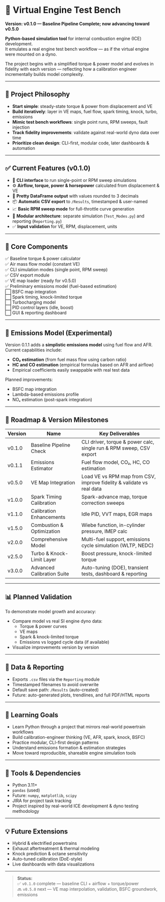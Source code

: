 # 🧪 Virtual Engine Test Bench
**Version: v0.1.0 — Baseline Pipeline Complete; now advancing toward v0.5.0**

**Python-based simulation tool** for internal combustion engine (ICE) development.  
It emulates a real engine test bench workflow — as if the virtual engine were mounted on a dyno.

The project begins with a simplified torque & power model and evolves in fidelity with each version — reflecting how a calibration engineer incrementally builds model complexity.

---

## 🎯 Project Philosophy
- **Start simple**: steady-state torque & power from displacement and VE
- **Build iteratively**: layer in VE maps, fuel flow, spark timing, knock, turbo, emissions
- **Mimic test bench workflows**: single point runs, RPM sweeps, fault injection
- **Track fidelity improvements**: validate against real-world dyno data over time
- **Prioritize clean design**: CLI-first, modular code, later dashboards & automation

---

## ✅ Current Features (v0.1.0)
- 🔧 **CLI interface** to run single-point or RPM sweep simulations
- ⚙️ **Airflow, torque, power & horsepower** calculated from displacement & VE
- 📄 **Pretty DataFrame output** with values rounded to 3 decimals
- 📦 **Automatic CSV export** to `/Results`, timestamped & user-named
- 📈 **Basic RPM sweep mode** for full-throttle curve generation
- 🧱 **Modular architecture**: separate simulation (`Test_Modes.py`) and reporting (`Reporting.py`)
- ✅ **Input validation** for VE, RPM, displacement, units

---

## 🧱 Core Components
✅ Baseline torque & power calculator  
✅ Air mass flow model (constant VE)  
✅ CLI simulation modes (single point, RPM sweep)  
✅ CSV export module  
✅ VE map loader (ready for v0.5.0)  
✅ Preliminary emissions model (fuel-based estimation)  
⬜ BSFC map integration  
⬜ Spark timing, knock-limited torque  
⬜ Turbocharging model  
⬜ PID control layers (idle, boost)  
⬜ GUI & reporting dashboard

---

## 🧪 Emissions Model (Experimental)
Version 0.1.1 adds a **simplistic emissions model** using fuel flow and AFR.  
Current capabilities include:
- **CO₂ estimation** (from fuel mass flow using carbon ratio)
- **HC and CO estimation** (empirical formulas based on AFR and airflow)
- Empirical coefficients easily swappable with real test data

Planned improvements:
- BSFC map integration
- Lambda-based emissions profile
- NOₓ estimation (post-spark integration)

---

## 🚦 Roadmap & Version Milestones

| Version | Name                          | Key Deliverables |
|--------|-------------------------------|------------------|
| v0.1.0 | Baseline Pipeline Check       | CLI driver, torque & power calc, single run & RPM sweep, CSV export |
| v0.1.1 | Emissions Estimator           | Fuel flow model, CO₂, HC, CO estimation |
| v0.5.0 | VE Map Integration            | Load VE vs RPM map from CSV, improve fidelity & validate vs real data |
| v1.0.0 | Spark Timing Calibration      | Spark-advance map, torque correction sweeps |
| v1.1.0 | Calibration Enhancements      | Idle PID, VVT maps, EGR maps |
| v1.5.0 | Combustion & Optimization     | Wiebe function, in-cylinder pressure, IMEP calc |
| v2.0.0 | Comprehensive Model           | Multi-fuel support, emissions cycle simulation (WLTP, NEDC) |
| v2.5.0 | Turbo & Knock-Limit Layer     | Boost pressure, knock-limited torque |
| v3.0.0 | Advanced Calibration Suite    | Auto-tuning (DOE), transient tests, dashboard & reporting

---

## 📊 Planned Validation
To demonstrate model growth and accuracy:
- Compare model vs real SI engine dyno data:
  - Torque & power curves
  - VE maps
  - Spark & knock-limited torque
  - Emissions vs logged cycle data (if available)
- Visualize improvements version by version

---

## 💾 Data & Reporting
- Exports `.csv` files via the `Reporting` module
- Timestamped filenames to avoid overwrite
- Default save path: `/Results` (auto-created)
- Future: auto-generated plots, trendlines, and full PDF/HTML reports

---

## 🧠 Learning Goals
- Learn Python through a project that mirrors real-world powertrain workflows
- Build calibration-engineer thinking (VE, AFR, spark, knock, BSFC)
- Practice modular, CLI-first design patterns
- Understand emissions formation & estimation strategies
- Move toward reproducible, shareable engine simulation tools

---

## 📎 Tools & Dependencies
- Python 3.11+
- `pandas` (used)
- Future: `numpy`, `matplotlib`, `scipy`
- JIRA for project task tracking
- Project inspired by real-world ICE development & dyno testing methodology

---

## 💡 Future Extensions
- Hybrid & electrified powertrains
- Exhaust aftertreatment & thermal modeling
- Knock prediction & octane sensitivity
- Auto-tuned calibration (DoE-style)
- Live dashboards with data visualizations

---

> **Status:**  
> ✅ `v0.1.0` complete — baseline CLI + airflow + torque/power  
> 🔜 `v0.5.0` next — VE map interpolation, validation, BSFC groundwork, emissions  
